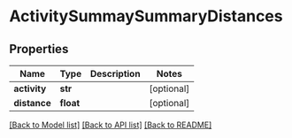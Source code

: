 # ActivitySummaySummaryDistances

## Properties
Name | Type | Description | Notes
------------ | ------------- | ------------- | -------------
**activity** | **str** |  | [optional] 
**distance** | **float** |  | [optional] 

[[Back to Model list]](../README.md#documentation-for-models) [[Back to API list]](../README.md#documentation-for-api-endpoints) [[Back to README]](../README.md)


